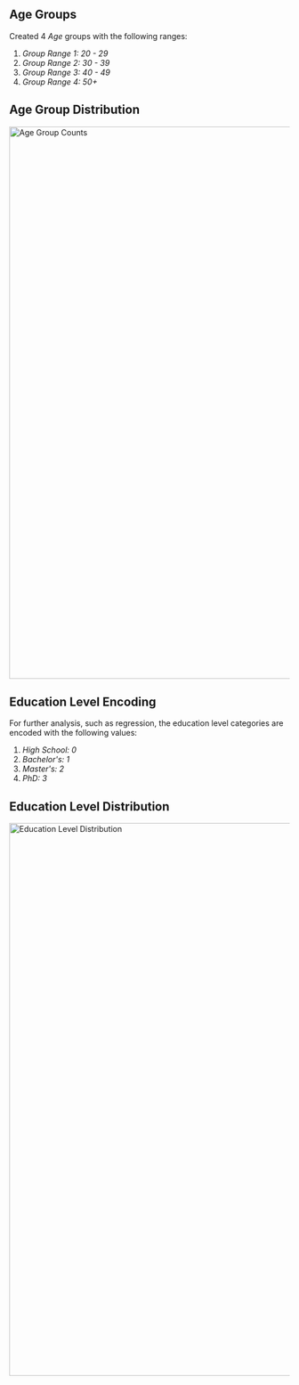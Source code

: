 ## Age Groups
Created 4 *Age* groups with the following ranges:
<ol>
    <li><i>Group Range 1: 20 - 29</i></li>
    <li><i>Group Range 2: 30 - 39</i></li>
    <li><i>Group Range 3: 40 - 49</i></li>
    <li><i>Group Range 4: 50+</i></li>
</ol>

## Age Group Distribution
<img width="1653" height="992" alt="Age Group Counts" src="https://github.com/user-attachments/assets/0b0d92fd-0c35-4ae3-aee4-80652c1e61f5" />

## Education Level Encoding
For further analysis, such as regression, the education level categories are encoded with the following values:
<ol>
    <li><i>High School: 0</i></li>
    <li><i>Bachelor's: 1</i></li>
    <li><i>Master's: 2</i></li>
    <li><i>PhD: 3</i></li>
</ol>

## Education Level Distribution
<img width="1653" height="993" alt="Education Level Distribution" src="https://github.com/user-attachments/assets/c25f5dcf-bec3-484b-b24f-08ace1d32419" />
